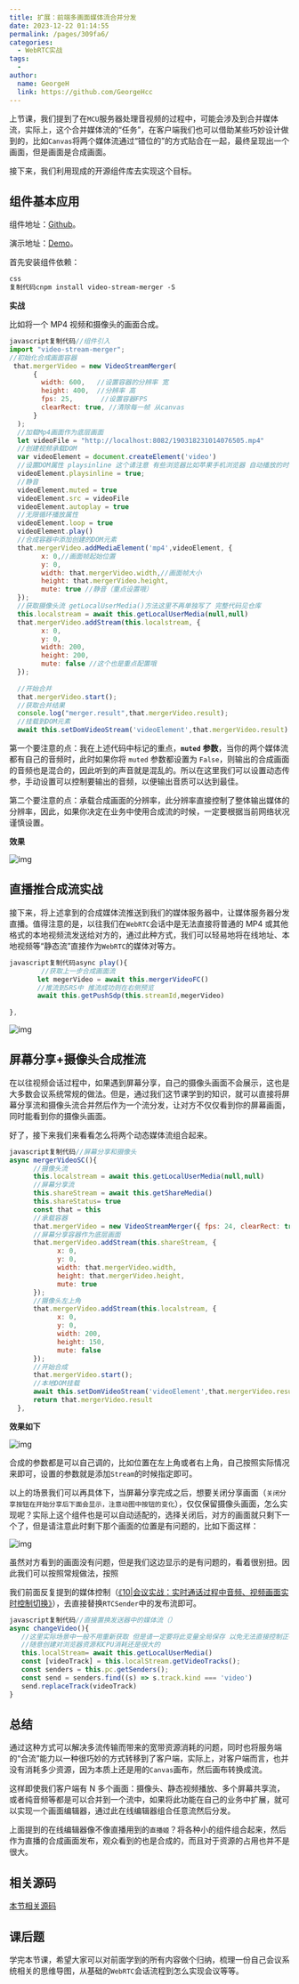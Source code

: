 ```yaml
---
title: 扩展：前端多画面媒体流合并分发
date: 2023-12-22 01:14:55
permalink: /pages/309fa6/
categories:
  - WebRTC实战
tags:
  - 
author: 
  name: GeorgeH
  link: https://github.com/GeorgeHcc
---
```

上节课，我们提到了在`MCU`服务器处理音视频的过程中，可能会涉及到合并媒体流，实际上，这个合并媒体流的“任务”，在客户端我们也可以借助某些巧妙设计做到的，比如`Canvas`将两个媒体流通过“错位的”的方式贴合在一起，最终呈现出一个画面，但是画面是合成画面。

接下来，我们利用现成的开源组件库去实现这个目标。

## 组件基本应用

组件地址：[Github](https://link.juejin.cn/?target=https%3A%2F%2Fgithub.com%2Ft-mullen%2Fvideo-stream-merger)。

演示地址：[Demo](https://link.juejin.cn/?target=https%3A%2F%2Ft-mullen.github.io%2Fvideo-stream-merger%2F)。

首先安装组件依赖：

```css
css
复制代码cnpm install video-stream-merger -S
```

**实战**

比如将一个 MP4 视频和摄像头的画面合成。

```javascript
javascript复制代码//组件引入
import "video-stream-merger";
//初始化合成画面容器
 that.mergerVideo = new VideoStreamMerger(
      {
        width: 600,   //设置容器的分辨率 宽
        height: 400,  //分辨率 高
        fps: 25,       //设置容器FPS
        clearRect: true, //清除每一帧 从canvas
      }
  );
  //加载Mp4画面作为底层画面
  let videoFile = "http://localhost:8082/190318231014076505.mp4"
  //创建视频承载DOM
  var videoElement = document.createElement('video')
  //设置DOM属性 playsinline 这个请注意 有些浏览器比如苹果手机浏览器 自动播放的时候会自动放大 而设置此属性可以不用放大
  videoElement.playsinline = true;
  //静音
  videoElement.muted = true
  videoElement.src = videoFile
  videoElement.autoplay = true
  //无限循环播放属性
  videoElement.loop = true
  videoElement.play()
  //合成容器中添加创建的DOM元素
  that.mergerVideo.addMediaElement('mp4',videoElement, {
        x: 0,//画面帧起始位置
        y: 0,
        width: that.mergerVideo.width,//画面帧大小
        height: that.mergerVideo.height,
        mute: true //静音（重点设置哦）
  });
  //获取摄像头流 getLocalUserMedia()方法这里不再单独写了 完整代码见仓库
  this.localstream = await this.getLocalUserMedia(null,null)
  that.mergerVideo.addStream(this.localstream, {
        x: 0,
        y: 0,
        width: 200,
        height: 200,
        mute: false //这个也是重点配置哦
  });
  
  //开始合并
  that.mergerVideo.start();
  //获取合并结果
  console.log("merger.result",that.mergerVideo.result);
  //挂载到DOM元素
  await this.setDomVideoStream('videoElement',that.mergerVideo.result)
```

第一个要注意的点：我在上述代码中标记的重点，**`muted`** **参数**，当你的两个媒体流都有自己的音频时，此时如果你将 `muted` 参数都设置为 `False`，则输出的合成画面的音频也是混合的，因此听到的声音就是混乱的。所以在这里我们可以设置动态传参，手动设置可以控制要输出的音频，以便输出音质可以达到最佳。

第二个要注意的点：承载合成画面的分辨率，此分辨率直接控制了整体输出媒体的分辨率，因此，如果你决定在业务中使用合成流的时候，一定要根据当前网络状况谨慎设置。

**效果**

![img](https://p3-juejin.byteimg.com/tos-cn-i-k3u1fbpfcp/61130ee556cb479683a312e6e0283f58~tplv-k3u1fbpfcp-jj-mark:1890:0:0:0:q75.awebp)

## 直播推合成流实战

接下来，将上述拿到的合成媒体流推送到我们的媒体服务器中，让媒体服务器分发直播。值得注意的是，以往我们在`WebRTC`会话中是无法直接将普通的 MP4 或其他格式的本地视频流发送给对方的，通过此种方式，我们可以轻易地将在线地址、本地视频等“静态流”直接作为`WebRTC`的媒体对等方。

```javascript
javascript复制代码async play(){
        //获取上一步合成画面流
       let megerVideo = await this.mergerVideoFC()
       //推流到SRS中 推流成功则在右侧预览
       await this.getPushSdp(this.streamId,megerVideo)
       
},
```

![img](https://p3-juejin.byteimg.com/tos-cn-i-k3u1fbpfcp/0f7634b2feaf4bdf8e5a8759c2b66755~tplv-k3u1fbpfcp-jj-mark:1890:0:0:0:q75.awebp)

## 屏幕分享+摄像头合成推流

在以往视频会话过程中，如果遇到屏幕分享，自己的摄像头画面不会展示，这也是大多数会议系统常规的做法。但是，通过我们这节课学到的知识，就可以直接将屏幕分享流和摄像头流合并然后作为一个流分发，让对方不仅仅看到你的屏幕画面，同时能看到你的摄像头画面。

好了，接下来我们来看看怎么将两个动态媒体流组合起来。

```javascript
javascript复制代码//屏幕分享和摄像头
async mergerVideoSC(){
      //摄像头流
      this.localstream = await this.getLocalUserMedia(null,null)
      //屏幕分享流
      this.shareStream = await this.getShareMedia()
      this.shareStatus= true
      const that = this
      //承载容器
      that.mergerVideo = new VideoStreamMerger({ fps: 24, clearRect: true, });
      //屏幕分享容器作为底层画面
      that.mergerVideo.addStream(this.shareStream, {
            x: 0,
            y: 0,
            width: that.mergerVideo.width,
            height: that.mergerVideo.height,
            mute: true
      });
      //摄像头左上角
      that.mergerVideo.addStream(this.localstream, {
            x: 0,
            y: 0,
            width: 200,
            height: 150,
            mute: false
      });
      //开始合成
      that.mergerVideo.start();
      //本地DOM挂载
      await this.setDomVideoStream('videoElement',that.mergerVideo.result)
      return that.mergerVideo.result
  },
```

**效果如下**

![img](https://p3-juejin.byteimg.com/tos-cn-i-k3u1fbpfcp/47d202412e41446c938c0cc3e1a38545~tplv-k3u1fbpfcp-jj-mark:1890:0:0:0:q75.awebp)

合成的参数都是可以自己调的，比如位置在左上角或者右上角，自己按照实际情况来即可，设置的参数就是添加`Stream`的时候指定即可。

以上的场景我们可以再具体下，当屏幕分享完成之后，想要关闭分享画面（`关闭分享按钮在开始分享后下面会显示，注意动图中按钮的变化`），仅仅保留摄像头画面，怎么实现呢？实际上这个组件也是可以自动适配的，选择关闭后，对方的画面就只剩下一个了，但是请注意此时剩下那个画面的位置是有问题的，比如下面这样：

![img](https://p3-juejin.byteimg.com/tos-cn-i-k3u1fbpfcp/fabde85a48ba40d5bd0d359f592adb96~tplv-k3u1fbpfcp-jj-mark:1890:0:0:0:q75.awebp)

虽然对方看到的画面没有问题，但是我们这边显示的是有问题的，看着很别扭。因此我们可以按照常规做法，按照

我们前面反复提到的媒体控制（[《10|会议实战：实时通话过程中音频、视频画面实时控制切换》](https://juejin.cn/book/7168418382318927880/section/7172837736468971551)），去直接替换`RTCSender`中的发布流即可。

```javascript
javascript复制代码//直接置换发送器中的媒体流（）
async changeVideo(){
   //这里实际场景中一般不用重新获取 但是请一定要将此变量全局保存 以免无法直接控制正在发布的媒体流
   //随意创建对浏览器资源和CPU消耗还是很大的
   this.localStream= await this.getLocalUserMedia()
   const [videoTrack] = this.localStream.getVideoTracks();
   const senders = this.pc.getSenders();
   const send = senders.find((s) => s.track.kind === 'video')
   send.replaceTrack(videoTrack)
}
```

## 总结

通过这种方式可以解决多流传输而带来的宽带资源消耗的问题，同时也将服务端的“合流”能力以一种很巧妙的方式转移到了客户端，实际上，对客户端而言，也并没有消耗多少资源，因为本质上还是用的`Canvas`画布，然后画布转换成流。

这样即使我们客户端有 N 多个画面：摄像头、静态视频播放、多个屏幕共享流，或者纯音频等都是可以合并到一个流中，如果将此功能在自己的业务中扩展，就可以实现一个画面编辑器，通过此在线编辑器组合任意流然后分发。

上面提到的在线编辑器像不像直播用到的`直播姬`？将各种小的组件组合起来，然后作为直播的合成画面发布，观众看到的也是合成的，而且对于资源的占用也并不是很大。

## 相关源码

[本节相关源码](https://link.juejin.cn/?target=https%3A%2F%2Fgithub.com%2FwangsrGit119%2Fsuke-webrtc-course%2Fblob%2Fmain%2Fwebrtc-link-demo%2Fsrc%2Fviews%2Fstream-merger-push.vue)

## 课后题

学完本节课，希望大家可以对前面学到的所有内容做个归纳，梳理一份自己会议系统相关的思维导图，从基础的`WebRTC`会话流程到怎么实现会议等等。